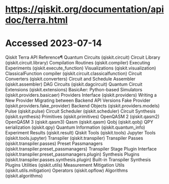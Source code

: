 # https://qiskit.org/documentation/apidoc/terra.html
# Accessed 2023-07-14

Qiskit Terra API Reference¶
Quantum Circuits (qiskit.circuit)
Circuit Library (qiskit.circuit.library)
Compilation Routines (qiskit.compiler)
Executing Experiments (qiskit.execute_function)
Visualizations (qiskit.visualization)
ClassicalFunction compiler (qiskit.circuit.classicalfunction)
Circuit Converters (qiskit.converters)
Circuit and Schedule Assembler (qiskit.assembler)
DAG Circuits (qiskit.dagcircuit)
Quantum Circuit Extensions (qiskit.extensions)
BasicAer: Python-based Simulators (qiskit.providers.basicaer)
Providers Interface (qiskit.providers)
Writing a New Provider
Migrating between Backend API Versions
Fake Provider (qiskit.providers.fake_provider)
Backend Objects (qiskit.providers.models)
Pulse (qiskit.pulse)
Circuit Scheduler (qiskit.scheduler)
Circuit Synthesis (qiskit.synthesis)
Primitives (qiskit.primitives)
OpenQASM 2 (qiskit.qasm2)
OpenQASM 3 (qiskit.qasm3)
Qasm (qiskit.qasm)
Qobj (qiskit.qobj)
QPY serialization (qiskit.qpy)
Quantum Information (qiskit.quantum_info)
Experiment Results (qiskit.result)
Qiskit Tools (qiskit.tools)
Jupyter Tools (qiskit.tools.jupyter)
Transpiler (qiskit.transpiler)
Transpiler Passes (qiskit.transpiler.passes)
Preset Passmanagers (qiskit.transpiler.preset_passmanagers)
Transpiler Stage Plugin Interface (qiskit.transpiler.preset_passmanagers.plugin)
Synthesis Plugins (qiskit.transpiler.passes.synthesis.plugin)
Built-in Transpiler Synthesis Plugins
Utilities (qiskit.utils)
Measurement Mitigation Utils (qiskit.utils.mitigation)
Operators (qiskit.opflow)
Algorithms (qiskit.algorithms)